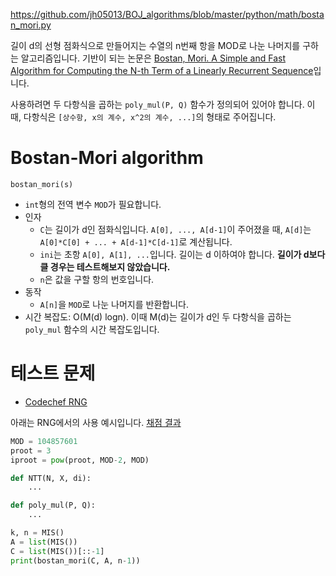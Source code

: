 https://github.com/jh05013/BOJ_algorithms/blob/master/python/math/bostan_mori.py

길이 d의 선형 점화식으로 만들어지는 수열의 n번째 항을 MOD로 나눈 나머지를 구하는 알고리즘입니다. 기반이 되는 논문은 [Bostan, Mori. A Simple and Fast Algorithm for Computing the N-th Term of a Linearly Recurrent Sequence](https://arxiv.org/abs/2008.08822)입니다.

사용하려면 두 다항식을 곱하는 `poly_mul(P, Q)` 함수가 정의되어 있어야 합니다. 이때, 다항식은 `[상수항, x의 계수, x^2의 계수, ...]`의 형태로 주어집니다.

# Bostan-Mori algorithm
`bostan_mori(s)`
- `int`형의 전역 변수 `MOD`가 필요합니다.
- 인자
  - `C`는 길이가 d인 점화식입니다. `A[0], ..., A[d-1]`이 주어졌을 때, `A[d]`는 `A[0]*C[0] + ... + A[d-1]*C[d-1]`로 계산됩니다.
  - `ini`는 초항 `A[0], A[1], ...`입니다. 길이는 d 이하여야 합니다. **길이가 d보다 클 경우는 테스트해보지 않았습니다.**
  - `n`은 값을 구할 항의 번호입니다.
- 동작
  - `A[n]`을 `MOD`로 나눈 나머지를 반환합니다.
- 시간 복잡도: O(M(d) logn). 이때 M(d)는 길이가 d인 두 다항식을 곱하는 `poly_mul` 함수의 시간 복잡도입니다.

# 테스트 문제
- [Codechef RNG](https://www.codechef.com/problems/RNG)

아래는 RNG에서의 사용 예시입니다. [채점 결과](https://www.codechef.com/viewsolution/64429496)

```python
MOD = 104857601
proot = 3
iproot = pow(proot, MOD-2, MOD)

def NTT(N, X, di):
    ...

def poly_mul(P, Q):
    ...

k, n = MIS()
A = list(MIS())
C = list(MIS())[::-1]
print(bostan_mori(C, A, n-1))
```